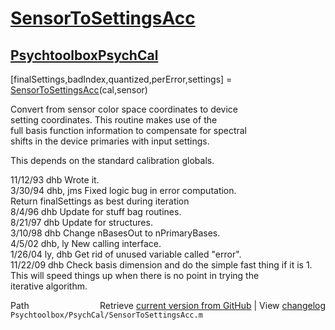 # [SensorToSettingsAcc](SensorToSettingsAcc)
## [Psychtoolbox](Psychtoolbox)[PsychCal](PsychCal)

 [finalSettings,badIndex,quantized,perError,settings] = [SensorToSettingsAcc](SensorToSettingsAcc)(cal,sensor)  
  
 Convert from sensor color space coordinates to device  
 setting coordinates.  This routine makes use of the  
 full basis function information to compensate for spectral  
 shifts in the device primaries with input settings.  
  
 This depends on the standard calibration globals.  
  
 11/12/93   dhb      Wrote it.  
 3/30/94     dhb, jms Fixed logic bug in error computation.  
                      Return finalSettings as best during iteration  
 8/4/96     dhb      Update for stuff bag routines.  
 8/21/97    dhb      Update for structures.  
 3/10/98     dhb      Change nBasesOut to nPrimaryBases.  
 4/5/02     dhb, ly  New calling interface.  
 1/26/04    ly, dhb  Get rid of unused variable called "error".  
 11/22/09   dhb      Check basis dimension and do the simple fast thing if it is 1.  
                     This will speed things up when there is no point in trying the  
                     iterative algorithm.  




<div class="code_header" style="text-align:right;">
  <span style="float:left;">Path&nbsp;&nbsp;</span> <span class="counter">Retrieve <a href=
  "https://raw.github.com/Psychtoolbox-3/Psychtoolbox-3/beta/Psychtoolbox/PsychCal/SensorToSettingsAcc.m">current version from GitHub</a> | View <a href=
  "https://github.com/Psychtoolbox-3/Psychtoolbox-3/commits/beta/Psychtoolbox/PsychCal/SensorToSettingsAcc.m">changelog</a></span>
</div>
<div class="code">
  <code>Psychtoolbox/PsychCal/SensorToSettingsAcc.m</code>
</div>

